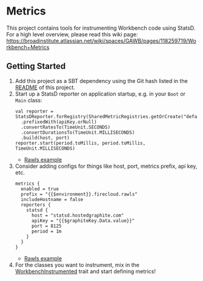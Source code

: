 # Metrics

This project contains tools for instrumenting Workbench code using StatsD. For a high level overview, please read this wiki page: https://broadinstitute.atlassian.net/wiki/spaces/GAWB/pages/118259719/Workbench+Metrics

## Getting Started

1. Add this project as a SBT dependency using the Git hash listed in the [README](https://github.com/broadinstitute/workbench-libs/blob/develop/README.md) of this project.
2. Start up a StatsD reporter on application startup, e.g. in your `Boot` or `Main` class:
   ```
   val reporter = StatsDReporter.forRegistry(SharedMetricRegistries.getOrCreate("default"))
     .prefixedWith(apiKey.orNull)
     .convertRatesTo(TimeUnit.SECONDS)
     .convertDurationsTo(TimeUnit.MILLISECONDS)
     .build(host, port)
   reporter.start(period.toMillis, period.toMillis, TimeUnit.MILLISECONDS)
   ```
   - [Rawls example](https://github.com/broadinstitute/rawls/blob/develop/core/src/main/scala/org/broadinstitute/dsde/rawls/Boot.scala#L287-L295)
3. Consider adding configs for things like host, port, metrics prefix, api key, etc.
   ```
   metrics {
     enabled = true
     prefix = "{{$environment}}.firecloud.rawls"
     includeHostname = false
     reporters {
       statsd {
         host = "statsd.hostedgraphite.com"
         apiKey = "{{$graphiteKey.Data.value}}"
         port = 8125
         period = 1m
       }
     }
   }
   ```
   - [Rawls example](https://github.com/broadinstitute/firecloud-develop/blob/dev/configs/rawls/rawls.conf.ctmpl#L135-L147)
4. For the classes you want to instrument, mix in the [WorkbenchInstrumented](https://github.com/broadinstitute/workbench-libs/blob/develop/metrics/src/main/scala/org/broadinstitute/dsde/workbench/metrics/WorkbenchInstrumented.scala) trait and start defining metrics!
